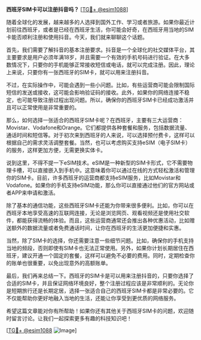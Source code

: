 **西班牙SIM卡可以注册抖音吗？** [[TG💪+ @esim1088](https://t.me/s/esim1088)]

随着全球化的发展，越来越多的人选择到国外工作、学习或者旅游。如果你最近计划前往西班牙，或者是已经在西班牙生活，你可能会好奇，在西班牙用当地的SIM卡能否顺利注册和使用抖音。今天，我们就来聊聊这个话题。

首先，我们需要了解抖音的基本注册要求。抖音是一个全球化的社交媒体平台，其主要要求是用户必须年满18岁，并且需要一个有效的手机号码进行验证。在大多数情况下，只要你的手机能够正常接收短信或电话，就可以完成注册。因此，理论上来说，只要你有一张西班牙的SIM卡，就可以用来注册抖音。

不过，在实际操作中，可能会遇到一些小问题。比如，有些运营商可能会限制国际短信的发送或接收，这可能会影响验证码的接收。此外，如果你的网络连接不稳定，也可能导致注册过程出现问题。所以，确保你的西班牙SIM卡已经成功激活并且可以正常使用是非常重要的。

那么，如何选择一张适合的西班牙SIM卡呢？在西班牙，主要有三大运营商：Movistar、Vodafone和Orange。它们都提供各种套餐和服务，包括数据流量、通话时间和短信等。对于初次来到西班牙的人来说，可以选择预付费卡，这样可以根据自己的需求灵活调整套餐。当然，也可以考虑购买支持eSIM（电子SIM卡）的服务，这样更加方便，无需更换实体卡。

说到这里，不得不提一下eSIM技术。eSIM是一种新型的SIM卡形式，它不需要物理卡槽，可以直接嵌入到手机中。这意味着你可以通过在线的方式轻松激活和管理你的SIM卡。目前，许多西班牙的运营商都支持eSIM服务，比如Movistar和Vodafone。如果你的手机支持eSIM功能，那么你可以直接通过他们的官方网站或者APP来申请和激活。

除了基本的通信功能，这些西班牙SIM卡还能为你带来很多便利。比如，你可以在西班牙本地享受高速的互联网连接，无论是浏览网页、观看视频还是使用社交软件，都能获得流畅的体验。而且，这些运营商通常还会推出各种优惠活动，比如赠送额外的数据流量或者免费通话时间，让你在西班牙的生活更加便捷和实惠。

当然，除了SIM卡的选择，你还需要注意一些细节问题。比如，确保你的手机支持当地的频段，否则即使有SIM卡也无法正常使用。另外，如果你计划长期居住在西班牙，建议开通一个固定的套餐，这样可以避免不必要的费用。同时，定期检查你的账单也很重要，以免出现意外的高额账单。

最后，我们再来总结一下。西班牙的SIM卡是可以用来注册抖音的，只要你选择了合适的SIM卡，并且保证网络环境良好，整个注册过程应该是非常顺利的。无论你是短期旅行还是长期定居，选择一张适合自己的西班牙SIM卡都是非常必要的。它不仅能帮助你更好地融入当地的生活，还能让你享受到更优质的网络服务。

希望这篇文章能对你有所帮助！如果你还有其他关于西班牙SIM卡的问题，欢迎随时留言讨论。让我们一起探索更多有趣的科技知识吧！

[[TG💪+ @esim1088](https://t.me/s/esim1088) ![Image](https://i.postimg.cc/4NQfJmqS/Snipaste-2025-05-13-00-14-12.png)]